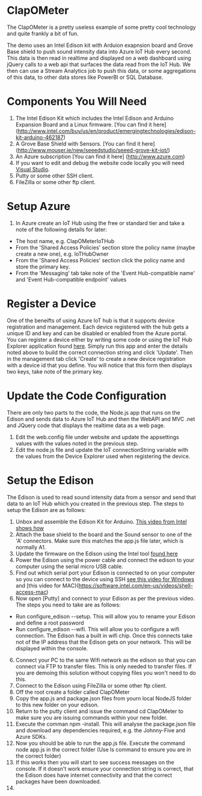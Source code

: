 # ClapOMeter
The ClapOMeter is a pretty useless example of some pretty cool technology and quite frankly a bit of fun.

The demo uses an Intel Edison kit with Arduion exapnsion board and Grove Base shield to push sound intensity data into Azure IoT Hub every second. This data is then read in realtime and displayed on a web dashboard using jQuery calls to a web api that surfaces the data read from the IoT Hub. We then can use a Stream Analytics job to push this data, or some aggregations of this data, to other data stores like PowerBI or SQL Database.

# Components You Will Need

1. The Intel Edison Kit which includes the Intel Edison and Arduino Expansion Board and a Linux firmware. [You can find it here] (http://www.intel.com/buy/us/en/product/emergingtechnologies/edison-kit-arduino-462187)
2. A Grove Base Shield with Sensors. [You can find it here] (http://www.mouser.ie/new/seeedstudio/seeed-grove-kit-iot/)
3. An Azure subscription [You can find it here] (http://www.azure.com)
4. If you want to edit and debug the website code locally you will need [Visual Studio](https://www.visualstudio.com/). 
5. Putty or some other SSH client.
6. FileZilla or some other ftp client.

# Setup Azure
1. In Azure create an IoT Hub using the free or standard tier and take a note of the following details for later:
 * The host name, e.g. ClapOMeterIoTHub
 * From the 'Shared Access Policies' section store the policy name (maybe create a new one), e.g. IoTHubOwner
 * From the 'Shared Access Policies' section click the policy name and store the primary key. 
 * From the 'Messaging' tab take note of the 'Event Hub-compatible name' and 'Event Hub-compatible endpoint' values

# Register a Device
One of the beneifts of using Azure IoT hub is that it supports device registration and management. Each device registered with the hub gets a unique ID and key and can be disabled or enabled from the Azure portal. You can register a device either by writing some code or using the IoT Hub Explorer application found [here](https://github.com/Azure/azure-iot-sdks/blob/master/tools/DeviceExplorer/doc/how_to_use_device_explorer.md). Simply run this app and enter the details noted above to build the correct connection string and click 'Update'. Then in the management tab click 'Create' to create a new device registration with a device id that you define. You will notice that this form then displays two keys, take note of the primary key.

# Update the Code Configuration
There are only two parts to the code, the Node.js app that runs on the Edison and sends data to Azure IoT Hub and then the WebAPI and MVC .net and JQuery code that displays the realtime data as a web page.

1. Edit the web.config file under website and update the appsettings values with the values noted in the previous step.
2. Edit the node.js file and update the IoT connectionString variable with the values from the Device Explorer used when registering the device.

# Setup the Edison

The Edison is used to read sound intensity data from a sensor and send that data to an IoT Hub which you created in the previous step. The steps to setup the Edison are as follows:
1. Unbox and assemble the Edison Kit for Arduino. [This video from Intel shows how](https://software.intel.com/en-us/videos/intel-edison-kit-for-arduino-unboxing-and-assembly)
2. Attach the base shield to the board and the Sound sensor to one of the 'A' connectors. Make sure this matches the app.js file later, which is normally A1.
3. Update the firmware on the Edison using the Intel tool [found here](https://software.intel.com/en-us/iot/hardware/edison/downloads)
4. Power the Edison using the power cable and connect the edison to your computer using the serial micro USB cable.
5. Find out which serial port your Edison is connected to on your computer so you can connect to the device using SSH [see this video for Windows](https://software.intel.com/en-us/videos/shell-access-windows) and [this video for MAC}(https://software.intel.com/en-us/videos/shell-access-mac)
5. Now open [Putty] and connect to your Edison as per the previous video. The steps you need to take are as follows:
 * Run configure_edison --setup. This will allow you to rename your Edison and define a root password
 * Run configure_edison --wifi. This will allow you to configure a wifi connection. The Edison has a built in wifi chip. Once this connects take not of the IP address that the Edison gets on your network. This will be displayed within the console.
6. Connect your PC to the same Wifi network as the edison so that you can connect via FTP to transfer files. This is only needed to transfer files. If you are demoing this solution without copying files you won't need to do this.
7. Connect to the Edison using FileZilla or some other ftp client.
7. Off the root create a folder called ClapOMeter
8. Copy the app.js and package.json files from yourn local NodeJS folder to this new folder on your edison.
9. Return to the putty client and issue the command cd ClapOMeter to make sure you are issuing commands within your new folder.
10. Execute the comman npm -install. This will analyse the package.json file and download any dependencies required, e.g. the Johnny-Five and Azure SDKs.
11. Now you should be able to run the app.js file. Execute the command node app.js in the correct folder (Use ls command to ensure you are in the correct folder) 
12. If this works then you will start to see success messages on the console. If it doesn't work ensure your connection string is correct, that the Edison does have internet connectivity and that the correct packages have been downloaded.
13. 



